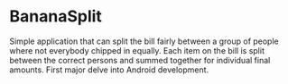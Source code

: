 # BananaSplit

Simple application that can split the bill fairly between a group of people where not everybody chipped in equally. Each item on the bill is split between the correct persons and summed together for individual final amounts. First major delve into Android development.
